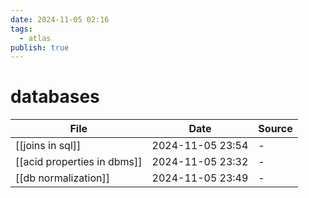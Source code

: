 ```yaml
---
date: 2024-11-05 02:16
tags:
  - atlas
publish: true
---
```

# databases

<!-- QueryToSerialize: TABLE date as "Date", sources as "Source" FROM "content/🥷🏽 jutsus" WHERE contains(tags, "databases") -->
<!-- SerializedQuery: TABLE date as "Date", sources as "Source" FROM "content/🥷🏽 jutsus" WHERE contains(tags, "databases") -->

| File                                                                        | Date             | Source |
| --------------------------------------------------------------------------- | ---------------- | ------ |
| [[joins in sql]]                       | 2024-11-05 23:54 | \-     |
| [[acid properties in dbms]] | 2024-11-05 23:32 | \-     |
| [[db normalization]]               | 2024-11-05 23:49 | \-     |
<!-- SerializedQuery END -->

